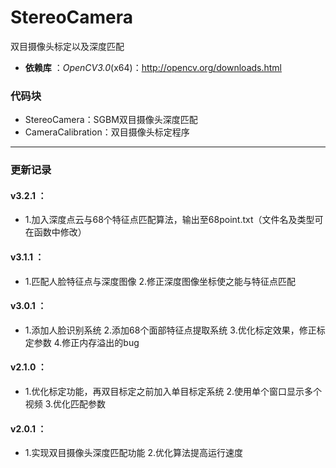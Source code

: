 ﻿# StereoCamera
双目摄像头标定以及深度匹配

- **依赖库** ：*OpenCV3.0*(x64)：http://opencv.org/downloads.html

### 代码块
- StereoCamera：SGBM双目摄像头深度匹配
- CameraCalibration：双目摄像头标定程序

-------------------
### 更新记录

#### v3.2.1 ：
-   1.加入深度点云与68个特征点匹配算法，输出至68point.txt（文件名及类型可在函数中修改）

#### v3.1.1 ：
-   1.匹配人脸特征点与深度图像
    2.修正深度图像坐标使之能与特征点匹配

#### v3.0.1 ：
-   1.添加人脸识别系统
    2.添加68个面部特征点提取系统
    3.优化标定效果，修正标定参数
    4.修正内存溢出的bug

#### v2.1.0 ：
-   1.优化标定功能，再双目标定之前加入单目标定系统
    2.使用单个窗口显示多个视频
    3.优化匹配参数

#### v2.0.1 ：
-   1.实现双目摄像头深度匹配功能
    2.优化算法提高运行速度

